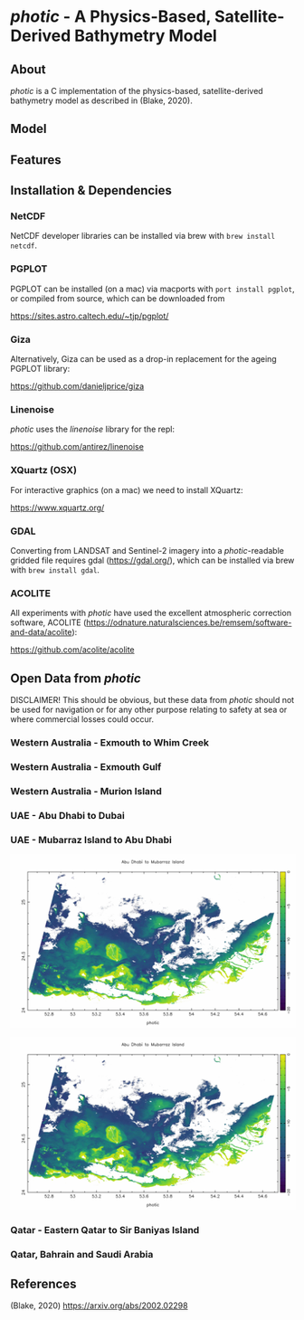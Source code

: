 # _photic_ - A Physics-Based, Satellite-Derived Bathymetry Model


## About

_photic_ is a C implementation of the physics-based, satellite-derived bathymetry model as described in (Blake, 2020). 

## Model


## Features 


## Installation & Dependencies 

### NetCDF
NetCDF developer libraries can be installed via brew with `brew install netcdf`. 

### PGPLOT
PGPLOT can be installed (on a mac) via macports with `port install pgplot`, or compiled from source, which can be downloaded from

https://sites.astro.caltech.edu/~tjp/pgplot/

### Giza
Alternatively, Giza can be used as a drop-in replacement for the ageing PGPLOT library:

https://github.com/danieljprice/giza

### Linenoise
_photic_ uses the _linenoise_ library for the repl:

https://github.com/antirez/linenoise

### XQuartz (OSX)
For interactive graphics (on a mac) we need to install XQuartz:

https://www.xquartz.org/

### GDAL
Converting from LANDSAT and Sentinel-2 imagery into a _photic_-readable gridded file requires gdal (https://gdal.org/), which can be installed via brew with `brew install gdal`. 

### ACOLITE
All experiments with _photic_ have used the excellent atmospheric correction software, ACOLITE (https://odnature.naturalsciences.be/remsem/software-and-data/acolite): 

https://github.com/acolite/acolite

## Open Data from _photic_

DISCLAIMER! This should be obvious, but these data from _photic_ should not be used for navigation or for any other purpose relating to safety at sea or where commercial losses could occur.

### Western Australia - Exmouth to Whim Creek 

### Western Australia - Exmouth Gulf

### Western Australia - Murion Island

### UAE - Abu Dhabi to Dubai

### UAE - Mubarraz Island to Abu Dhabi 

![Screenshot](abu_dhabi_to_mubarraz_island_viridis.jpg)

<p align="center">
  <img src="abu_dhabi_to_mubarraz_island_viridis.jpg" width="800" title="Abu Dhabi to Mubarraz Island">
</p>

### Qatar - Eastern Qatar to Sir Baniyas Island

### Qatar, Bahrain and Saudi Arabia

## References

(Blake, 2020) https://arxiv.org/abs/2002.02298
